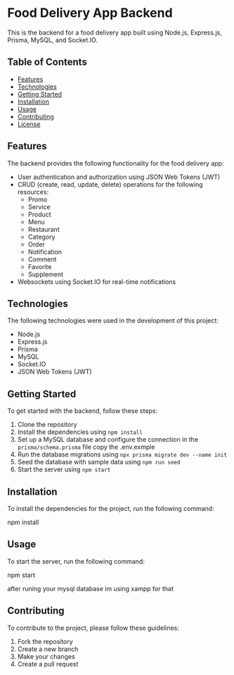 # Food Delivery App Backend

This is the backend for a food delivery app built using Node.js, Express.js, Prisma, MySQL, and Socket.IO.

## Table of Contents

- [Features](#features)
- [Technologies](#technologies)
- [Getting Started](#getting-started)
- [Installation](#installation)
- [Usage](#usage)
- [Contributing](#contributing)
- [License](#license)

## Features

The backend provides the following functionality for the food delivery app:

- User authentication and authorization using JSON Web Tokens (JWT)
- CRUD (create, read, update, delete) operations for the following resources:
  - Promo
  - Service
  - Product
  - Menu
  - Restaurant
  - Category
  - Order
  - Notification
  - Comment
  - Favorite
  - Supplement
- Websockets using Socket.IO for real-time notifications

## Technologies

The following technologies were used in the development of this project:

- Node.js
- Express.js
- Prisma
- MySQL
- Socket.IO
- JSON Web Tokens (JWT)

## Getting Started

To get started with the backend, follow these steps:

1. Clone the repository
2. Install the dependencies using `npm install`
3. Set up a MySQL database and configure the connection in the `prisma/schema.prisma` file copy the .env.exmple
4. Run the database migrations using `npx prisma migrate dev --name init`
5. Seed the database with sample data using `npm run seed`
6. Start the server using `npm start`

## Installation

To install the dependencies for the project, run the following command:

npm install

## Usage

To start the server, run the following command:

npm start

after runing your mysql database im using xampp for that

## Contributing

To contribute to the project, please follow these guidelines:

1. Fork the repository
2. Create a new branch
3. Make your changes
4. Create a pull request



